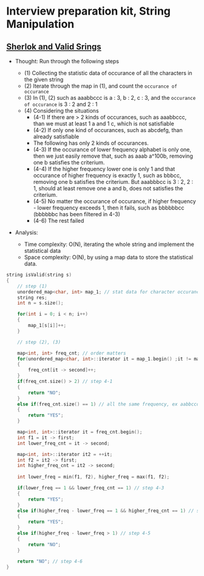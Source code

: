 # Interview preparation kit, String Manipulation

## [Sherlok and Valid Srings](https://www.hackerrank.com/challenges/sherlock-and-valid-string/problem?h_l=interview&playlist_slugs%5B%5D=interview-preparation-kit&playlist_slugs%5B%5D=strings)

* Thought: Run through the following steps
    * (1) Collecting the statistic data of occurance of all the characters in the given string
    * (2) Iterate through the map in (1), and count the `occurance of occurance` 
    * (3) In (1), (2) such as aaabbccc is a : 3, b : 2, c : 3, and the `occurance of occurance` is 3 : 2 and 2 : 1
    * (4) Considering the situations
        * (4-1) If there are > 2 kinds of occurances, such as aaabbccc, than we must at least 1 a and 1 c, which is not satisfiable  
        * (4-2) If only one kind of occurances, such as abcdefg, than already satisfiable
        * The following has only 2 kinds of occurances.
        * (4-3) If the occurance of lower frequency alphabet is only one, then we just easily remove that, such as aaab a^100b, removing one b satisfies the criterium.
        * (4-4) If the higher frequency lower one is only 1 and that occurance of higher frequency is exactly 1, such as bbbcc, removing one b satisfies the criterium. But aaabbbcc is 3 : 2, 2 : 1, should at least remove one a and b, does not satisfies the criterium.
        * (4-5) No matter the occurance of occurance, if higher frequency - lower frequency exceeds 1, then it fails, such as bbbbbbcc (bbbbbbc has been filtered in 4-3)
        * (4-6) The rest failed

* Analysis: 
    * Time complexity: O(N), iterating the whole string and implement the statistical data
    * Space complexity: O(N), by using a map data to store the statistical data.

```cpp
string isValid(string s) 
{
    // step (1)
    unordered_map<char, int> map_1; // stat data for character occurance
    string res;
    int n = s.size();

    for(int i = 0; i < n; i++)
    {
        map_1[s[i]]++;
    }

    // step (2), (3)

    map<int, int> freq_cnt; // order matters
    for(unordered_map<char, int>::iterator it = map_1.begin() ;it != map_1.end(); it++)
    {
        freq_cnt[it -> second]++;
    }
    if(freq_cnt.size() > 2) // step 4-1
    {
        return "NO";
    } 
    else if(freq_cnt.size() == 1) // all the same frequency, ex aabbccddee, we only have 2 : 5 // step 4-2
    {
        return "YES";
    }

    map<int, int>::iterator it = freq_cnt.begin();
    int f1 = it -> first;
    int lower_freq_cnt = it -> second; 

    map<int, int>::iterator it2 = ++it;
    int f2 = it2 -> first;
    int higher_freq_cnt = it2 -> second;
    
    int lower_freq = min(f1, f2), higher_freq = max(f1, f2);

    if(lower_freq == 1 && lower_freq_cnt == 1) // step 4-3
    {
        return "YES";
    }
    else if(higher_freq - lower_freq == 1 && higher_freq_cnt == 1) // step 4-4
    {
        return "YES";
    }
    else if(higher_freq - lower_freq > 1) // step 4-5 
    {
        return "NO";
    }
    
    return "NO"; // step 4-6
}
```